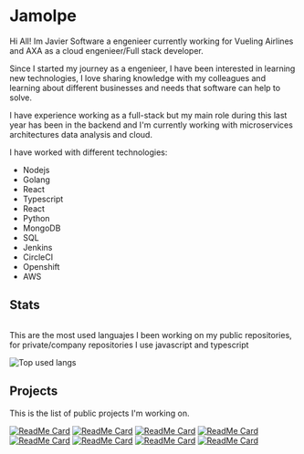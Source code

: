 # Jamolpe

Hi All! Im Javier Software a engenieer currently working for Vueling Airlines and AXA as a cloud engenieer/Full stack developer.

Since I started my journey as a engenieer, I have been interested in learning new technologies, I love sharing knowledge with my colleagues and learning about different businesses and needs that software can help to solve.

I have experience working as a full-stack but my main role during this last year has been in the backend and I'm currently working with microservices architectures data analysis and cloud.

I have worked with different technologies:

- Nodejs
- Golang
- React
- Typescript
- React
- Python
- MongoDB
- SQL
- Jenkins
- CircleCI
- Openshift
- AWS

## Stats

![<This year stats>](https://github-readme-stats.vercel.app/api?username=jamolpe&show_icons=true&theme=tokyonight&?count_private=true)

This are the most used languajes I been working on my public repositories, for private/company repositories I use javascript and typescript

![Top used langs](https://github-readme-stats.vercel.app/api/top-langs/?username=jamolpe&hide=java,c%23)

## Projects

This is the list of public projects I'm working on.

[![ReadMe Card](https://github-readme-stats.vercel.app/api/pin/?username=jamolpe&repo=go-sessioner&theme=dark)](https://github.com/jamolpe/go-sessioner)
[![ReadMe Card](https://github-readme-stats.vercel.app/api/pin/?username=jamolpe&repo=mailer-generator&theme=dark)](https://github.com/jamolpe/mailer-generator)
[![ReadMe Card](https://github-readme-stats.vercel.app/api/pin/?username=jamolpe&repo=fastify-cognito-template&theme=dark)](https://github.com/jamolpe/fastify-cognito-template)
[![ReadMe Card](https://github-readme-stats.vercel.app/api/pin/?username=jamolpe&repo=backend-cognito-template&theme=dark)](https://github.com/jamolpe/backend-cognito-template)
[![ReadMe Card](https://github-readme-stats.vercel.app/api/pin/?username=jamolpe&repo=front-end-base-template&theme=dark)](https://github.com/jamolpe/front-end-base-template)
[![ReadMe Card](https://github-readme-stats.vercel.app/api/pin/?username=jamolpe&repo=gologger&theme=dark)](https://github.com/jamolpe/gologger)
[![ReadMe Card](https://github-readme-stats.vercel.app/api/pin/?username=jamolpe&repo=TiendeoAssesment&theme=dark)](https://github.com/jamolpe/TiendeoAssesment)
[![ReadMe Card](https://github-readme-stats.vercel.app/api/pin/?username=jamolpe&repo=AxaAssesment&theme=dark)](https://github.com/jamolpe/AxaAssesment)
